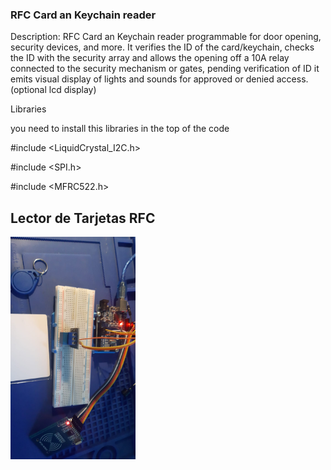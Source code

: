 ### RFC Card an Keychain reader

Description: RFC Card an Keychain reader programmable for door opening, security devices, and more.
It verifies the ID of the card/keychain, checks the ID with the security array and allows the opening off a 10A relay connected to the security mechanism or gates, pending verification of ID it emits visual display of lights and sounds for approved or denied access. (optional lcd display)

Libraries

you need to install this libraries in the top of the code
 
#include <LiquidCrystal_I2C.h>

#include <SPI.h>

#include <MFRC522.h>

## Lector de Tarjetas RFC 

<img src="https://raw.githubusercontent.com/davidciliberto1/LectorTarjetaasRFC/main/images/WhatsApp%20Image%202021-08-20%20at%2010.01.18.jpeg" width="200"  style="text-align: right;"> 
